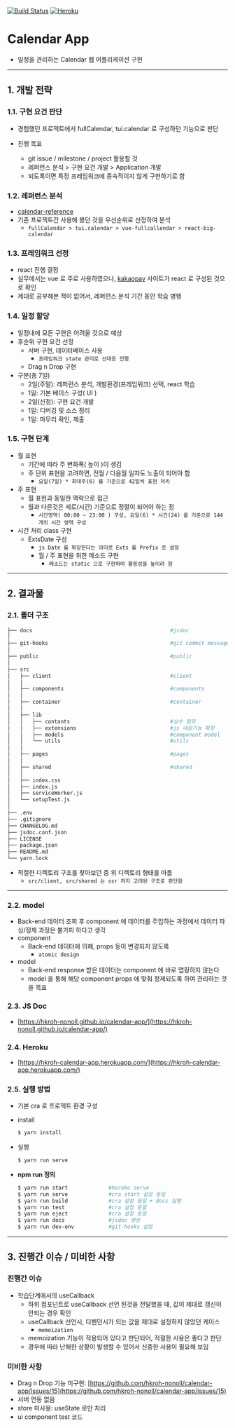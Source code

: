 [![Build Status](https://travis-ci.org/nonoll/github-feature-test.svg?branch=master)](https://travis-ci.org/nonoll/github-feature-test)
[![Heroku](https://heroku-badge.herokuapp.com/?app=hkroh-calendar-app&style=flat)](https://hkroh-calendar-app.herokuapp.com)

# Calendar App
- 일정을 관리하는 Calendar 웹 어플리케이션 구현

* * *

## 1. 개발 전략
### 1.1. 구현 요건 판단
- 경험했던 프로젝트에서 fullCalendar, tui.calendar 로 구성하던 기능으로 판단

- 진행 목표
  - git issue / milestone / project 활용할 것
  - 레퍼런스 분석 > 구현 요건 개발 > Application 개발
  - 되도록이면 특정 프레임워크에 종속적이지 않게 구현하기로 함

### 1.2. 레퍼런스 분석
- [calendar-reference](https://github.com/hkroh-nonoll/calendar-reference)
- 기존 프로젝트간 사용해 봤던 것을 우선순위로 선정하여 분석
  - `fullCalendar > tui.calendar > vue-fullcallendar > react-big-calendar`

### 1.3. 프레임워크 선정
- react 진행 결정
- 실무에서는 vue 로 주로 사용하였으나, [kakaopay](https://www.kakaopay.com/) 사이트가 react 로 구성된 것으로 확인
- 제대로 공부해본 적이 없어서, 레퍼런스 분석 기간 동안 학습 병행

### 1.4. 일정 할당
- 일정내에 모든 구현은 어려울 것으로 예상
- 후순위 구현 요건 선정
  - 서버 구현, 데이터베이스 사용
    - `프레임워크 state 관리로 선대응 진행`
  - Drag n Drop 구현
- 구분(총 7일)
  - 2일(주말): 레퍼런스 분석, 개발환경(프레임워크) 선택, react 학습
  - 1일: 기본 베이스 구성( UI )
  - 2일(신정): 구현 요건 개발
  - 1일: 디버깅 및 소스 정리
  - 1일: 마무리 확인, 제출

### 1.5. 구현 단계
- 월 표현
  - 기간에 따라 주 변화폭( 높이 )이 생김
  - 주 단위 표현을 고려하면, 전월 / 다음월 일자도 노출이 되어야 함
    - `요일(7일) * 최대주(6) 를 기준으로 42일씩 표현 처리`
- 주 표현
  - 월 표현과 동일한 맥락으로 접근
  - 월과 다른것은 세로(시간) 기준으로 정렬이 되어야 하는 점
    - `시간영역( 00:00 ~ 23:00 ) 구성, 요일(6) * 시간(24) 를 기준으로 144개의 시간 영역 구성`
- 시간 처리 class 구현
  - ExtsDate 구성
    - `js Date 를 확장한다는 의미로 Exts 를 Prefix 로 설정`
    - 월 / 주 표현을 위한 메소드 구현
      - `메소드는 static 으로 구현하여 활용성을 높이려 함`
* * *

## 2. 결과물

### 2.1. 폴더 구조
```bash
├── docs                                            #jsdoc
│
├── git-hooks                                       #git commit message 처리용
│
├── public                                          #public
│
├── src
│   ├── client                                      #client
│   │
│   ├── components                                  #components
│   │
│   ├── container                                   #container
│   │
│   ├── lib                                   
│   │   ├── contants                                #상수 정의
│   │   ├── extensions                              #js 내장기능 확장
│   │   ├── models                                  #component model
│   │   └── utils                                   #utils
│   │
│   ├── pages                                       #pages
│   │
│   ├── shared                                      #shared
│   │
│   ├── index.css 
│   ├── index.js
│   ├── serviceWorker.js
│   └── setupTest.js
│
├── .env
├── .gitignore
├── CHANGELOG.md
├── jsdoc.conf.json
├── LICENSE
├── package.json
├── README.md
└── yarn.lock
```
- 적절한 디렉토리 구조를 찾아보던 중 위 디렉토리 형태를 따름
  - `src/client, src/shared 는 ssr 까지 고려된 구조로 판단함`

* * *

### 2.2. model
- Back-end 데이터 조회 후 component 에 데이터를 주입하는 과정에서 데이터 파싱/정제 과정은 불가피 하다고 생각
- component
  - Back-end 데이터에 의해, props 등이 변경되지 않도록
    - `atomic design`
- model
  - Back-end response 받은 데이터는 component 에 바로 맵핑하지 않는다
  - model 을 통해 해당 component props 에 맞춰 정제되도록 하여 관리하는 것을 목표

### 2.3. JS Doc
- [https://hkroh-nonoll.github.io/calendar-app/](https://hkroh-nonoll.github.io/calendar-app/)

### 2.4. Heroku
- [https://hkroh-calendar-app.herokuapp.com/](https://hkroh-calendar-app.herokuapp.com/)

### 2.5. 실행 방법
- 기본 cra 로 프로젝트 환경 구성

- install
  ```bash
  $ yarn install
  ```
- 실행
  ```bash
  $ yarn run serve
  ```

- **npm run 정의**
  ```bash
  $ yarn run start             #heroku serve
  $ yarn run serve             #cra start 설정 동일
  $ yarn run build             #cra 설정 동일 + docs 실행
  $ yarn run test              #cra 설정 동일
  $ yarn run eject             #cra 설정 동일
  $ yarn run docs              #jsdoc 생성
  $ yarn run dev-env           #git-hooks 설정
  ```
* * *


## 3. 진행간 이슈 / 미비한 사항
### 진행간 이슈
- 학습단계에서의 useCallback
  - 하위 컴포넌트로 useCallback 선언 된것을 전달했을 때, 값이 제대로 갱신이 안되는 경우 확인
  - useCallback 선언시, 디펜던시가 되는 값을 제대로 설정하지 않았던 케이스
    - `memoization`
  - memoization 기능이 적용되어 있다고 판단되어, 적절한 사용은 좋다고 판단
  - 경우에 따라 난해한 상황이 발생할 수 있어서 신중한 사용이 필요해 보임

### 미비한 사항
- Drag n Drop 기능 미구현: [https://github.com/hkroh-nonoll/calendar-app/issues/15](https://github.com/hkroh-nonoll/calendar-app/issues/15)
- 서버 연동 없음
- store 미사용: useState 로만 처리
- ui component test 코드
